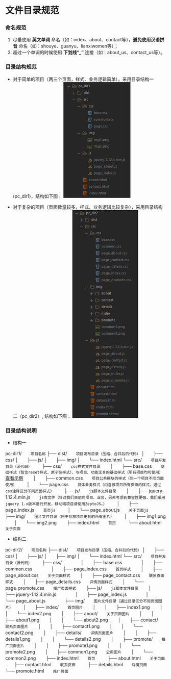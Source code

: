 # 文件目录规范
### 命名规范
1. 尽量使用 __英文单词__ 命名（如：index、about、contact等），__避免使用汉语拼音__ 命名（如：shouye、guanyu、lianxiwomen等）；
2. 超过一个单词的时候使用 __下划线“\_”__ 连接（如：about_us、contact_us等）。

### 目录结构规范
* 对于简单的项目（两三个页面，样式、业务逻辑简单），采用目录结构一(pc_dir1)，结构如下图：
![目录结构一](./img/pc_dir1.png)

* 对于复杂的项目（页面数量较多，样式、业务逻辑比较复杂），采用目录结构二（pc_dir2）, 结构如下图：
![目录结构一](./img/pc_dir2.png)

### 目录结构说明
* 结构一

pc-dir1/　　``` 项目名称 ```
├── dist/　　``` 项目发布目录（压缩、合并后的代码） ```
│　　├── css/
│　　├── js/
│　　├── img/
│　　└── index.html
└── src/　　``` 项目开发目录（源代码） ```
　　├── css/　　``` css样式文件目录 ```
　　│　　├── base.css　　``` 基础样式（包含reset样式、原子性样式），与项目、功能无关的基础样式（所有项目均可使用） ```[查看示例](./css/base.css)
　　│　　├── common.css　　``` 项目公共模块的样式（同一个项目不同页面使用） ```
　　│　　└── page.css　　``` 具体业务样式（内含该项目所有页面的样式，通过css注释区分不同页面样式） ```
　　├── js/　　``` js脚本文件目录 ```
　　│　　├── jquery-1.12.4.min.js　　``` js库文件（针对我们目前的项目、业务，另外考虑到兼容性更强，我们采用jquery 1.x版本进行开发，移动端项目请使用ZeptoJS。） ```
　　│　　├── page_index.js　　``` 首页js  ```
　　│　　└── page_about.js　　``` 关于页面js  ```
　　├── img/　　``` 图片文件目录（用于存放项目用到的所有图片） ```
　　│　　├── img1.png
　　│　　└── img2.png
　　├── index.html　　``` 首页  ```
　　└── about.html　　``` 关于页面  ```

* 结构二

pc-dir2/　　``` 项目名称 ```
├── dist/　　``` 项目发布目录（压缩、合并后的代码） ```
│　　├── css/
│　　├── js/
│　　├── img/
│　　└── index.html
└── src/　　``` 项目开发目录（源代码） ```
　　├── css/　　
　　│　　├── base.css　　
　　│　　├── common.css　　
　　│　　├── page_index.css　　``` 首页样式 ```
　　│　　├── page_about.css　　``` 关于页面样式 ```
　　│　　├── page_contact.css　　``` 联系页面样式 ```
　　│　　├── page_details.css　　``` 详情页面样式 ```
　　│　　└── page_promote.css　　``` 推广页面样式 ```
　　├── js/　　``` js脚本文件目录 ```
　　│　　├── jquery-1.12.4.min.js　　
　　│　　├── page_index.js　　
　　│　　└── page_about.js　　
　　├── img/　　``` 图片文件目录（通过目录区分不同页面图片） ```
　　│　　├── index/　　``` 首页图片 ```
　　│　　│　　├── index1.png
　　│　　│　　└── index2.png
　　│　　├── about/　　``` 关于页面图片 ```
　　│　　│　　├── about1.png
　　│　　│　　└── about2.png
　　│　　├── contact/　　``` 联系页面图片 ```
　　│　　│　　├── contact1.png
　　│　　│　　└── contact2.png
　　│　　├── details/　　``` 详情页面图片 ```
　　│　　│　　├── details1.png
　　│　　│　　└── details2.png
　　│　　├── promote/　　``` 推广页面图片 ```
　　│　　│　　├── promote1.png
　　│　　│　　└── promote2.png
　　│　　├── common1.png　　``` 公用图片 ```
　　│　　└── common2.png
　　├── index.html　　``` 首页  ```
　　├── about.html　　``` 关于页面  ```
　　├── contact.html　　``` 联系页面  ```
　　├── details.html　　``` 详情页面  ```
　　└── promote.html　　``` 推广页面  ```
